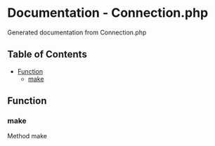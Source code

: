 # Documentation - Connection.php

Generated documentation from Connection.php

## Table of Contents

- [Function](#function)
  - [make](#make)


## Function

### make

Method make